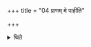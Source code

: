 +++
title = "04 प्राणम् मे पाहीति"

+++

<details><summary>थिते</summary>

प्राणं मे पाहीति पञ्च प्राणभृत ऋतव्या अनूपधाय ४
</details>
